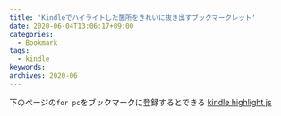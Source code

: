 ```yaml
---
title: 'Kindleでハイライトした箇所をきれいに抜き出すブックマークレット'
date: 2020-06-04T13:06:17+09:00
categories:
  - Bookmark
tags:
  - kindle
keywords:
archives: 2020-06
---
```


下のページの`for pc`をブックマークに登録するとできる
[kindle highlight js](https://hilotter.github.io/kindle_highlight_js/)

